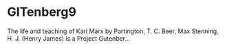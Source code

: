 # GITenberg9
The life and teaching of Karl Marx by Partington, T. C. Beer, Max Stenning, H. J. (Henry James) is a Project Gutenber…
